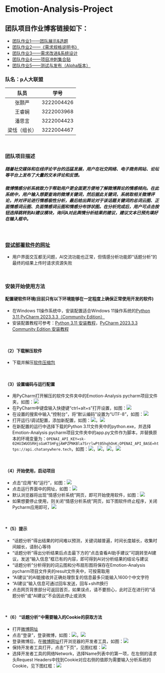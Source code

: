 # Emotion-Analysis-Project

## 团队项目作业博客链接如下：
* [团队作业1——团队展示&选题](https://www.cnblogs.com/doublettian75/p/18486470)
* [团队作业2——《需求规格说明书》](https://www.cnblogs.com/doublettian75/p/18508828)
* [团队作业3——需求改进&系统设计](https://www.cnblogs.com/doublettian75/p/18525034)
* [团队作业4——项目冲刺集合贴](https://www.cnblogs.com/doublettian75/p/18535611)
* [团队作业5——测试与发布（Alpha版本）](https://www.cnblogs.com/doublettian75/p/18555487)

### 队名：p人大联盟

|队员|学号|
| :----: | :----: |
|张颢严|3222004426|
|王睿娴|3222003968|
|潘思言|3222004423|
|梁恬（组长）|3222004467|

<br>

### 团队项目描述
##### 随着社交媒体和在线评论平台的迅猛发展，用户在社交网络、电子商务网站、论坛等平台上发布了大量的文本评论和反馈。

##### 微博情感分析系统致力于帮助用户更全面更方便地了解微博舆论的情感倾向。在此系统中，用户输入想要查询的微博关键词，然后据此关键词，系统取相关微博评论，并对评论进行情感极性分析，最后给出舆论对于该话题关键词的总词云图、正面情感词云图、负面情感词云图和情感分布饼状图。在分析完成后，用户可点击按钮选择跳转到AI建议模块，询问A对此舆情分析结果的建议，建议文本已预先填好在输入框中。

<br>

### [**尝试部署软件的网址**](http://8.138.182.84/)
* 用户界面交互都无问题，AI交流功能也正常，但情感分析功能即“话题分析”的最终的结果上传时请求资源失败

<br>

### 安装开始使用方法
#### 配置硬软件环境(目前只有以下环境能够在一定程度上确保正常使用开发的软件)
* 在Windows 11操作系统中，安装配置适合Windows 11操作系统的[Python 3.11](https://www.python.org/downloads/),[PyCharm 2023.3.3（Community Edition）](https://www.jetbrains.com/pycharm/download/?section=windows)
* 安装配置教程可参考：[Python 3.11 安装教程](https://blog.csdn.net/weixin_41989626/article/details/140155419)，[PyCharm 2023.3.3 Community Edition 安装教程](https://blog.csdn.net/killer_queen2Y/article/details/134893821)

<br>

#### （2）下载解压软件
* 下载并解压[软件压缩包](https://github.com/TheteamofP/Emotion-Analysis-Project/blob/main/Emotion-Analysis.zip)

<br>

#### （3）设置编码与运行配置
* 用PyCharm打开解压的软件文件夹中的Emotion-Analysis pycharm项目文件夹，如图：![](https://img2024.cnblogs.com/blog/3509240/202411/3509240-20241127205308084-1800070027.png)
* 在PyCharm中键盘输入快捷键“ctrl+alt+s”打开设置，如图：![](https://img2024.cnblogs.com/blog/3509240/202411/3509240-20241128131924486-1378022731.png)
* 在设置的搜索中输入“控制台”，将“默认编码”设置为“UTF-8”，如图：![](https://img2024.cnblogs.com/blog/3509240/202411/3509240-20241128174454263-831096276.png)
* 打开运行/调试配置，添加新配置，如图：![](https://img2024.cnblogs.com/blog/3509240/202411/3509240-20241127205448740-1103701956.png)，![](https://img2024.cnblogs.com/blog/3509240/202411/3509240-20241127205546193-313892342.png)
* 在新配置的运行中选择下载的Python 3.11文件夹中的python.exe，并选择Emotion-Analysis pycharm项目文件夹中的app.py文件作为脚本，并替换原本的环境变量为：`OPENAI_API_KEY=sk-02HUIWUOSRHjsGaKTSHFgjAWPZPNKBla7SrrlwPt05hqhOnK;OPENAI_API_BASE=https://api.chatanywhere.tech`，如图：![](https://img2024.cnblogs.com/blog/3509240/202411/3509240-20241127210002025-1652102826.png)，![](https://img2024.cnblogs.com/blog/3509240/202411/3509240-20241127210028722-787264789.png)，![](https://img2024.cnblogs.com/blog/3509240/202411/3509240-20241127210114432-704720719.png)，![](https://img2024.cnblogs.com/blog/3509240/202411/3509240-20241127210139728-706422809.png)

<br>

#### （4）开始使用，启动项目
* 点击“应用”和“运行”，如图：![](https://img2024.cnblogs.com/blog/3509240/202411/3509240-20241127210302713-1421464545.png)
* 点击运行界面中的网址，如图：![](https://img2024.cnblogs.com/blog/3509240/202411/3509240-20241127210405325-1976859148.png)
* 默认浏览器将出现“情感分析系统”网页，即可开始使用软件，如图：![](https://img2024.cnblogs.com/blog/3509240/202411/3509240-20241127210507689-552850144.png)
* 如果想要停止使用，则关闭“情感分析系统”网页，如下图软件终止程序，关闭Pycharm应用即可，![](https://img2024.cnblogs.com/blog/3509240/202411/3509240-20241127211117906-8573518.png)

<br>

#### *（5）提示
* “话题分析”得出结果的时间难以预测，关键词越普遍，时间长度越长，收集时间越长，请耐心等待
* “话题分析”得出分析结果后点击最下方的“点击查看AI助手建议”可跳转至AI建议，发送“输入信息”框已有的内容，即可得到AI对分析结果的结论与建议
* “话题分析”分析得到的词云图和分布扇形图将保存在Emotion-Analysis pycharm项目文件夹的result文件夹中，可按需取用
* “AI建议”的AI能接收并正确处理恢复的信息最多只能输入1600个中文字符
* “AI建议”输入信息可通过回车发送，回车+shift换行
* 点击网页背景部分可返回首页，如果误点，请不要担心，此时正在进行的“话题分析”或“AI建议”不会因此停止或消失

<br>

#### *（6）“话题分析”中需要输入的Cookie的获取方法
  * 打开[微博网址](https://weibo.cn/)
  * 点击“登录”，登录微博，如图：![](https://img2024.cnblogs.com/blog/3509240/202411/3509240-20241127120405248-1317957418.png)，![](https://img2024.cnblogs.com/blog/3509240/202411/3509240-20241127120433691-16150431.png)
  * 登录微博后，在[微博网址](https://weibo.cn/)打开浏览器的开发者工具，如图：![](https://img2024.cnblogs.com/blog/3509240/202411/3509240-20241126133431144-2078678274.png)
  * 保持开发者工具打开，点击“下页”，见图红框：![](https://img2024.cnblogs.com/blog/3509240/202411/3509240-20241126133531453-814568252.png)
  * 选择开发者工具的网络Network，选择Name列表中的第一项，在左侧的请求头Request Headers中找到Cookie对应右侧的值即为需要输入分析系统的Cookie，见下图红框：![](https://img2024.cnblogs.com/blog/3509240/202411/3509240-20241126134135765-1991210342.png)

<br>

